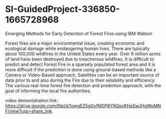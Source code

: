 # SI-GuidedProject-336850-1665728968
Emerging Methods for Early Detection of Forest Fires  using IBM Watson

Forest fires are a major environmental issue, creating economic and ecological damage while endangering human lives. There are typically about 100,000 wildfires in the United States every year. Over 9 million acres of land have been destroyed due to treacherous wildfires. It is difficult to predict and detect Forest Fire in a sparsely populated forest area and it is more difficult if the prediction is done using ground-based methods like a Camera or Video-Based approach. Satellites can be an important source of data prior to and also during the Fire due to their reliability and efficiency. The various real-time forest fire detection and prediction approach, with the goal of informing the local fire authorities.

video demonistration link:
https://drive.google.com/file/d/1owgEZ5gGyfM0P8YRQsvKHaSwJHgWpMNF/view?usp=share_link
